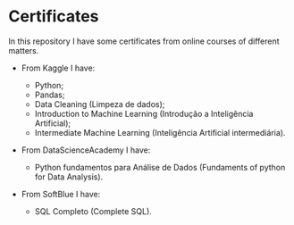 # Certificates
In this repository I have some certificates from online courses of different matters. 

* From Kaggle I have:
  - Python;
  - Pandas;
  - Data Cleaning (Limpeza de dados);
  - Introduction to Machine Learning (Introdução a Inteligência Artificial);
  - Intermediate Machine Learning (Inteligência Artificial intermediária).

* From DataScienceAcademy I have:
  - Python fundamentos para Análise de Dados (Fundaments of python for Data Analysis).

* From SoftBlue I have:
   - SQL Completo (Complete SQL).
